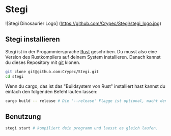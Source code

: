 # Stegi

![Stegi Dinosaurier Logo]
(https://github.com/Crypec/Stegi/stegi_logo.jpg)

## Stegi installieren
Stegi ist in der Progammiersprache [Rust](https://www.rust-lang.org/) geschriben. Du musst also eine Version des Rustkompilers auf deinem System installieren.
Danach kannst du dieses Repository mit [git](https://git-scm.com/) klonen.
``` bash
git clone git@github.com:Crypec/Stegi.git
cd stegi
```

Wenn du cargo, das ist das "Buildsystem von Rust" installiert hast kannst du einfach den folgenden Befehl laufen lassen:
```bash
cargo build -- release # Die '--release' Flagge ist optional, macht den Kompiler aber um einiges schneller
```
## Benutzung
```bash
stegi start # kompiliert dein programm und laesst es gleich laufen.
```
